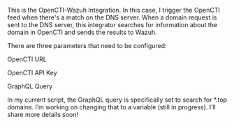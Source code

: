 This is the OpenCTI-Wazuh Integration.
In this case, I trigger the OpenCTI feed when there's a match on the DNS server.
When a domain request is sent to the DNS server, this integrator searches for information about the domain in OpenCTI and sends the results to Wazuh.

There are three parameters that need to be configured:

OpenCTI URL

OpenCTI API Key

GraphQL Query

In my current script, the GraphQL query is specifically set to search for *.top domains. I’m working on changing that to a variable (still in progress).
I’ll share more details soon!
